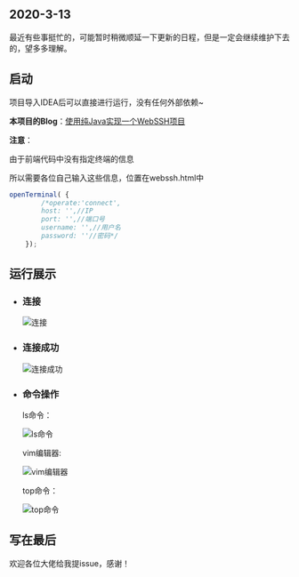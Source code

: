 ## 2020-3-13

最近有些事挺忙的，可能暂时稍微顺延一下更新的日程，但是一定会继续维护下去的，望多多理解。

## 启动

项目导入IDEA后可以直接进行运行，没有任何外部依赖~

**本项目的Blog**：[使用纯Java实现一个WebSSH项目](https://blog.objectspace.cn/2020/03/10/%E4%BD%BF%E7%94%A8%E7%BA%AFJava%E5%AE%9E%E7%8E%B0%E4%B8%80%E4%B8%AAWebSSH%E9%A1%B9%E7%9B%AE/)

**注意**：

由于前端代码中没有指定终端的信息

所以需要各位自己输入这些信息，位置在webssh.html中

```javascript
openTerminal( {
        /*operate:'connect',
        host: '',//IP
        port: '',//端口号
        username: '',//用户名
        password: ''//密码*/
    });
```

## 运行展示

- ### 连接

  ![连接](http://image.objectspace.cn/%E8%BF%9E%E6%8E%A5.png)

- ### 连接成功

  ![连接成功](http://image.objectspace.cn/%E8%BF%9E%E6%8E%A5%E6%88%90%E5%8A%9F.png)

- ### 命令操作

  ls命令：

  ![ls命令](http://image.objectspace.cn/ls%E5%91%BD%E4%BB%A4.png)

  vim编辑器:

  ![vim编辑器](http://image.objectspace.cn/vim%E7%BC%96%E8%BE%91%E5%99%A8.png)

  top命令：

  ![top命令](http://image.objectspace.cn/top%E5%91%BD%E4%BB%A4.png)
  
## 写在最后
欢迎各位大佬给我提issue，感谢！
